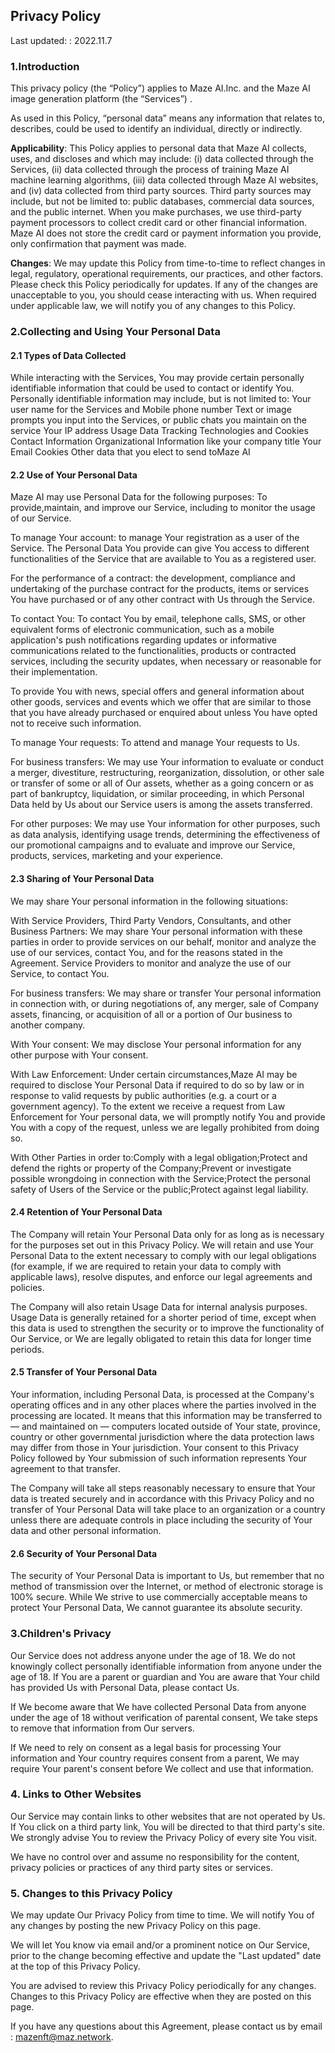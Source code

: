 ## Privacy Policy

Last updated: : 2022.11.7

### 1.Introduction

This privacy policy (the “Policy”) applies to Maze AI.Inc. and the Maze AI image generation platform (the “Services”) .

As used in this Policy, “personal data” means any information that relates to, describes, could be used to identify an individual, directly or indirectly.

**Applicability**: This Policy applies to personal data that Maze AI collects, uses, and discloses and which may include: (i) data collected through the Services, (ii) data collected through the process of training Maze AI machine learning algorithms, (iii) data collected through Maze AI websites, and (iv) data collected from third party sources. Third party sources may include, but not be limited to: public databases, commercial data sources, and the public internet. When you make purchases, we use third-party payment processors to collect credit card or other financial information. Maze AI does not store the credit card or payment information you provide, only confirmation that payment was made.

**Changes**: We may update this Policy from time-to-time to reflect changes in legal, regulatory, operational requirements, our practices, and other factors. Please check this Policy periodically for updates. If any of the changes are unacceptable to you, you should cease interacting with us. When required under applicable law, we will notify you of any changes to this Policy.

### 2.Collecting and Using Your Personal Data

#### 2.1 Types of Data Collected

While interacting with the Services, You may provide certain personally identifiable information that could be used to contact or identify You. Personally identifiable information may include, but is not limited to:
Your user name for the Services and Mobile phone number 
Text or image prompts you input into the Services, or public chats you maintain on the service
Your IP address
Usage Data
Tracking Technologies and Cookies
Contact Information
Organizational Information like your company title
Your Email
Cookies
Other data that you elect to send toMaze AI

#### 2.2 Use of Your Personal Data

Maze AI may use Personal Data for the following purposes:
To provide,maintain, and improve our Service, including to monitor the usage of our Service.

To manage Your account: to manage Your registration as a user of the Service. The Personal Data You provide can give You access to different functionalities of the Service that are available to You as a registered user.

For the performance of a contract: the development, compliance and undertaking of the purchase contract for the products, items or services You have purchased or of any other contract with Us through the Service.

To contact You: To contact You by email, telephone calls, SMS, or other equivalent forms of electronic communication, such as a mobile application's push notifications regarding updates or informative communications related to the functionalities, products or contracted services, including the security updates, when necessary or reasonable for their implementation.

To provide You with news, special offers and general information about other goods, services and events which we offer that are similar to those that you have already purchased or enquired about unless You have opted not to receive such information.

To manage Your requests: To attend and manage Your requests to Us.

For business transfers: We may use Your information to evaluate or conduct a merger, divestiture, restructuring, reorganization, dissolution, or other sale or transfer of some or all of Our assets, whether as a going concern or as part of bankruptcy, liquidation, or similar proceeding, in which Personal Data held by Us about our Service users is among the assets transferred.

For other purposes: We may use Your information for other purposes, such as data analysis, identifying usage trends, determining the effectiveness of our promotional campaigns and to evaluate and improve our Service, products, services, marketing and your experience.

#### 2.3 Sharing of Your Personal Data

We may share Your personal information in the following situations:

With Service Providers, Third Party Vendors, Consultants, and other Business Partners: We may share Your personal information with these parties in order to provide services on our behalf, monitor and analyze the use of our services, contact You, and for the reasons stated in the Agreement. Service Providers to monitor and analyze the use of our Service, to contact You.

For business transfers: We may share or transfer Your personal information in connection with, or during negotiations of, any merger, sale of Company assets, financing, or acquisition of all or a portion of Our business to another company.

With Your consent: We may disclose Your personal information for any other purpose with Your consent.

With Law Enforcement: Under certain circumstances,Maze AI may be required to disclose Your Personal Data if required to do so by law or in response to valid requests by public authorities (e.g. a court or a government agency). To the extent we receive a request from Law Enforcement for Your personal data, we will promptly notify You and provide You with a copy of the request, unless we are legally prohibited from doing so.

With Other Parties in order to:Comply with a legal obligation;Protect and defend the rights or property of the Company;Prevent or investigate possible wrongdoing in connection with the Service;Protect the personal safety of Users of the Service or the public;Protect against legal liability.

#### 2.4 Retention of Your Personal Data

The Company will retain Your Personal Data only for as long as is necessary for the purposes set out in this Privacy Policy. We will retain and use Your Personal Data to the extent necessary to comply with our legal obligations (for example, if we are required to retain your data to comply with applicable laws), resolve disputes, and enforce our legal agreements and policies.

The Company will also retain Usage Data for internal analysis purposes. Usage Data is generally retained for a shorter period of time, except when this data is used to strengthen the security or to improve the functionality of Our Service, or We are legally obligated to retain this data for longer time periods.

#### 2.5 Transfer of Your Personal Data

Your information, including Personal Data, is processed at the Company's operating offices and in any other places where the parties involved in the processing are located. It means that this information may be transferred to — and maintained on — computers located outside of Your state, province, country or other governmental jurisdiction where the data protection laws may differ from those in Your jurisdiction.
Your consent to this Privacy Policy followed by Your submission of such information represents Your agreement to that transfer.

The Company will take all steps reasonably necessary to ensure that Your data is treated securely and in accordance with this Privacy Policy and no transfer of Your Personal Data will take place to an organization or a country unless there are adequate controls in place including the security of Your data and other personal information.

#### 2.6 Security of Your Personal Data

The security of Your Personal Data is important to Us, but remember that no method of transmission over the Internet, or method of electronic storage is 100% secure. While We strive to use commercially acceptable means to protect Your Personal Data, We cannot guarantee its absolute security.

### 3.Children's Privacy

Our Service does not address anyone under the age of 18. We do not knowingly collect personally identifiable information from anyone under the age of 18. If You are a parent or guardian and You are aware that Your child has provided Us with Personal Data, please contact Us. 

If We become aware that We have collected Personal Data from anyone under the age of 18 without verification of parental consent, We take steps to remove that information from Our servers.

If We need to rely on consent as a legal basis for processing Your information and Your country requires consent from a parent, We may require Your parent's consent before We collect and use that information.

### 4. Links to Other Websites

Our Service may contain links to other websites that are not operated by Us. If You click on a third party link, You will be directed to that third party's site. We strongly advise You to review the Privacy Policy of every site You visit.

We have no control over and assume no responsibility for the content, privacy policies or practices of any third party sites or services.

### 5. Changes to this Privacy Policy

We may update Our Privacy Policy from time to time. We will notify You of any changes by posting the new Privacy Policy on this page.

We will let You know via email and/or a prominent notice on Our Service, prior to the change becoming effective and update the "Last updated" date at the top of this Privacy Policy.

You are advised to review this Privacy Policy periodically for any changes. Changes to this Privacy Policy are effective when they are posted on this page.

If you have any questions about this Agreement, please contact us by email : mazenft@maz.network.
